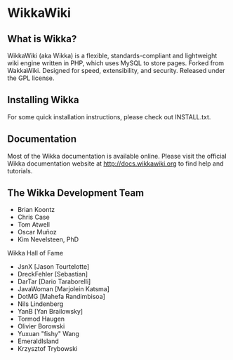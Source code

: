 WikkaWiki
=========

What is Wikka?
--------------
WikkaWiki (aka Wikka) is a flexible, standards-compliant and lightweight wiki engine written in PHP, which uses MySQL to store pages. Forked from WakkaWiki. Designed for speed, extensibility, and security. Released under the GPL license.

Installing Wikka
----------------
For some quick installation instructions, please check out INSTALL.txt.

Documentation
-------------
Most of the Wikka documentation is available online. Please visit the
official Wikka documentation website at http://docs.wikkawiki.org to
find help and tutorials.

The Wikka Development Team
--------------------------

- Brian Koontz
- Chris Case
- Tom Atwell
- Oscar Muñoz
- Kim Nevelsteen, PhD

Wikka Hall of Fame
- JsnX [Jason Tourtelotte]
- DreckFehler [Sebastian]
- DarTar [Dario Taraborelli]
- JavaWoman [Marjolein Katsma]
- DotMG [Mahefa Randimbisoa]
- Nils Lindenberg
- YanB [Yan Brailowsky]
- Tormod Haugen
- Olivier Borowski
- Yuxuan "fishy" Wang
- EmeraldIsland
- Krzysztof Trybowski
